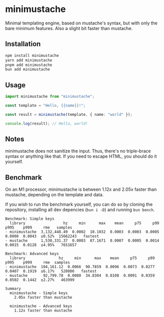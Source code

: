 # minimustache

Minimal templating engine, based on mustache's syntax, but with only the bare minimum features. Also a slight bit faster than mustache.

## Installation

```sh
npm install minimustache
yarn add minimustache
pnpm add minimustache
bun add minimustache
```

## Usage

```ts
import minimustache from "minimustache";

const template = "Hello, {{name}}!";

const result = minimustache(template, { name: "world" });

console.log(result); // Hello, world!
```

## Notes

minimustache does not sanitize the input. Thus, there's no triple-brace syntax or anything like that. If you need to escape HTML, you should do it yourself.

## Benchmark

On an M1 processor, minimustache is between 1.12x and 2.05x faster than mustache, depending on the template and data.

If you wish to run the benchmark yourself, you can do so by cloning the repository, installing all dev depencies (`bun i -D`) and running `bun bench`.

```plaintext
Benchmark: Simple keys
  library                 hz     min      max    mean     p75     p99    p995    p999     rme   samples
· minimustache  3,132,448.49  0.0002  10.1032  0.0003  0.0003  0.0005  0.0008  0.0043  ±0.52%  15662243   fastest
· mustache      1,530,331.37  0.0003  87.1671  0.0007  0.0005  0.0014  0.0015  0.0128  ±4.95%   7651657

Benchmark: Advanced keys
  library               hz     min      max    mean     p75     p99    p995    p999     rme  samples
· minimustache  104,161.12  0.0066  90.7859  0.0096  0.0073  0.0277  0.0407  0.1919  ±6.17%   520806   fastest
· mustache       92,799.78  0.0080  34.8304  0.0108  0.0091  0.0359  0.0502  0.1442  ±2.27%   463999

Summary
  minimustache - Simple keys
    2.05x faster than mustache

  minimustache - Advanced keys
    1.12x faster than mustache
```
